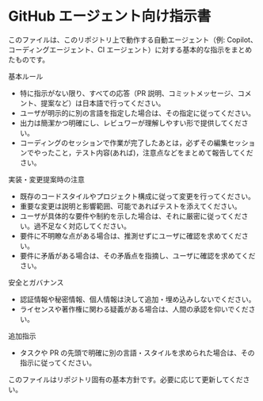 # GitHub エージェント向け指示書

このファイルは、このリポジトリ上で動作する自動エージェント（例: Copilot、コーディングエージェント、CI エージェント）に対する基本的な指示をまとめたものです。

基本ルール

- 特に指示がない限り、すべての応答（PR 説明、コミットメッセージ、コメント、提案など）は日本語で行ってください。
- ユーザが明示的に別の言語を指定した場合は、その指定に従ってください。
- 出力は簡潔かつ明確にし、レビュワーが理解しやすい形で提供してください。
- コーディングのセッションで作業が完了したあとは，必ずその編集セッションでやったこと，テスト内容(あれば)，注意点などをまとめて報告してください。

実装・変更提案時の注意

- 既存のコードスタイルやプロジェクト構成に従って変更を行ってください。
- 重要な変更は説明と影響範囲、可能であればテストを添えてください。
- ユーザが具体的な要件や制約を示した場合は、それに厳密に従ってください。過不足なく対応してください。
- 要件に不明瞭な点がある場合は、推測せずにユーザに確認を求めてください。
- 要件に矛盾がある場合は、その矛盾点を指摘し、ユーザに確認を求めてください。

安全とガバナンス

- 認証情報や秘密情報、個人情報は決して追加・埋め込みしないでください。
- ライセンスや著作権に関わる疑義がある場合は、人間の承認を仰いでください。

追加指示

- タスクや PR の先頭で明確に別の言語・スタイルを求められた場合は、その指示に従ってください。

このファイルはリポジトリ固有の基本方針です。必要に応じて更新してください。
